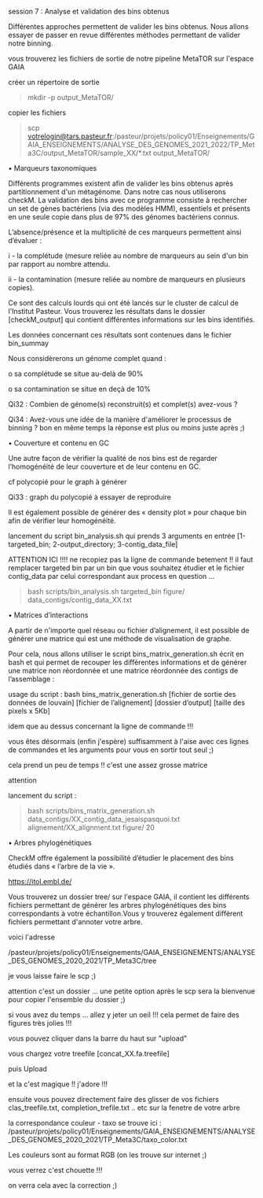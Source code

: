 session 7 : Analyse et validation des bins obtenus

Différentes approches permettent de valider les bins obtenus. Nous allons essayer de passer en revue différentes méthodes permettant de valider notre binning.

vous trouverez les fichiers de sortie de notre pipeline MetaTOR sur l'espace GAIA

créer un répertoire de sortie

> mkdir -p output_MetaTOR/

copier les fichiers

> scp votrelogin@tars.pasteur.fr:/pasteur/projets/policy01/Enseignements/GAIA_ENSEIGNEMENTS/ANALYSE_DES_GENOMES_2021_2022/TP_Meta3C/output_MetaTOR/sample_XX/*.txt  output_MetaTOR/


•	Marqueurs taxonomiques

Différents programmes existent afin de valider les bins obtenus après partitionnement d'un métagénome. Dans notre cas nous utiliserons checkM. La validation des bins avec ce programme consiste à rechercher un set de gènes bactériens (via des modèles HMM), essentiels et présents en une seule copie dans plus de 97% des génomes bactériens connus.

L’absence/présence et la multiplicité de ces marqueurs permettent ainsi d’évaluer : 

i - la complétude (mesure reliée au nombre de marqueurs au sein d'un bin par rapport au nombre attendu.

ii - la contamination (mesure reliée au nombre de marqueurs en plusieurs copies).

Ce sont des calculs lourds qui ont été lancés sur le cluster de calcul de l'Institut Pasteur. Vous trouverez les résultats dans le dossier [checkM_output] qui contient différentes informations sur les bins identifiés.

Les données concernant ces résultats sont contenues dans le fichier bin_summay

Nous considèrerons un génome complet quand :

o	sa complétude se situe au-delà de 90%

o	sa contamination se situe en deçà de 10%

Qi32 : Combien de génome(s) reconstruit(s) et complet(s) avez-vous ? 



Qi34 : Avez-vous une idée de la manière d'améliorer le processus de binning ? bon en même temps la réponse est plus ou moins juste après ;)


•	Couverture et contenu en GC

Une autre façon de vérifier la qualité de nos bins est de regarder l’homogénéité de leur couverture et de leur contenu en GC.

cf polycopié pour le graph à générer

Qi33 : graph du polycopié à essayer de reproduire

Il est également possible de générer des « density plot » pour chaque bin afin de vérifier leur homogénéité.

lancement du script bin_analysis.sh qui prends 3 arguments en entrée [1-targeted_bin; 2-output_directory; 3-contig_data_file]

ATTENTION ICI !!!!  ne recopiez pas la ligne de commande betement !! il faut remplacer targeted bin par un bin que vous souhaitez étudier et le fichier contig_data par celui correspondant aux process en question ...

> bash scripts/bin_analysis.sh  targeted_bin  figure/  data_contigs/contig_data_XX.txt 

•	Matrices d’interactions

A partir de n'importe quel réseau ou fichier d’alignement, il est possible de générer une matrice qui est une méthode de visualisation de graphe.

Pour cela, nous allons utiliser le script bins_matrix_generation.sh écrit en bash et qui permet de recouper les différentes informations et de générer une matrice non réordonnée et une matrice réordonnée des contigs de l’assemblage :

usage du script : bash bins_matrix_generation.sh  [fichier de sortie des données de louvain]  [fichier de l’alignement]  [dossier d’output]  [taille des pixels x 5Kb]

idem que au dessus concernant la ligne de commande !!!

vous êtes désormais (enfin j'espère) suffisamment à l'aise avec ces lignes de commandes et les arguments pour vous en sortir tout seul ;)

cela prend un peu de temps !! c'est une assez grosse matrice

attention

lancement du script :

> bash scripts/bins_matrix_generation.sh  data_contigs/XX_contig_data_jesaispasquoi.txt  alignement/XX_alignment.txt  figure/  20

•	Arbres phylogénétiques

CheckM offre également la possibilité d’étudier le placement des bins étudiés dans « l’arbre de la vie ».

https://itol.embl.de/

Vous trouverez un dossier tree/ sur l'espace GAIA, il contient les différents fichiers permettant de générer les arbres phylogénétiques des bins correspondants à votre échantillon.Vous y trouverez également différent fichiers permettant d'annoter votre arbre.

voici l'adresse

/pasteur/projets/policy01/Enseignements/GAIA_ENSEIGNEMENTS/ANALYSE_DES_GENOMES_2020_2021/TP_Meta3C/tree

je vous laisse faire le scp ;)

attention c'est un dossier ... une petite option après le scp sera la bienvenue pour copier l'ensemble du dossier ;)

si vous avez du temps ... allez y jeter un oeil !!! cela permet de faire des figures très jolies !!! 

vous pouvez cliquer dans la barre du haut sur "upload"

vous chargez votre treefile [concat_XX.fa.treefile]

puis Upload 

et la c'est magique !! j'adore !!! 

ensuite vous pouvez directement faire des glisser de vos fichiers clas_treefile.txt, completion_trefile.txt .. etc sur la fenetre de votre arbre 

la correspondance couleur - taxo se trouve ici : /pasteur/projets/policy01/Enseignements/GAIA_ENSEIGNEMENTS/ANALYSE_DES_GENOMES_2020_2021/TP_Meta3C/taxo_color.txt

Les couleurs sont au format RGB (on les trouve sur internet ;)

vous verrez c'est chouette !!!

on verra cela avec la correction ;)

